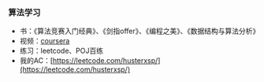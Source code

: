 ### 算法学习
+ 书：《算法竞赛入门经典》、《剑指offer》、《编程之美》、《数据结构与算法分析》
+ 视频：[coursera](https://www.coursera.org/learn/suanfa-jichu/)
+ 练习：leetcode、POJ百练
+ 我的AC：[https://leetcode.com/husterxsp/](https://leetcode.com/husterxsp/)
